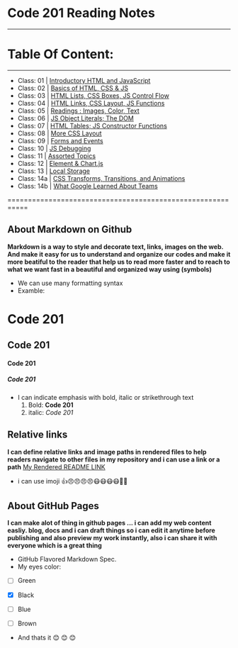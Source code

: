 # Code 201 Reading Notes
------------------------

# Table Of Content:
-------------------------
- Class: 01  | [Introductory HTML and JavaScript](https://omarxzain.github.io/reading-notes/class-01)
- Class: 02  | [  Basics of HTML, CSS & JS  ](https://omarxzain.github.io/reading-notes/class-02)
- Class: 03  | [HTML Lists, CSS Boxes, JS Control Flow](https://omarxzain.github.io/reading-notes/class-03)
- Class: 04  | [HTML Links, CSS Layout, JS Functions](https://omarxzain.github.io/reading-notes/class-04)
- Class: 05  | [Readings : Images, Color, Text](https://omarxzain.github.io/reading-notes/class-05)
- Class: 06  | [JS Object Literals; The DOM](https://omarxzain.github.io/reading-notes/class-06)
- Class: 07  | [HTML Tables; JS Constructor Functions](https://omarxzain.github.io/reading-notes/class-07)
- Class: 08  | [More CSS Layout](https://omarxzain.github.io/reading-notes/class-08)
- Class: 09  | [Forms and Events](https://omarxzain.github.io/reading-notes/class-09)
- Class: 10  | [JS Debugging](https://omarxzain.github.io/reading-notes/class-10)
- Class: 11  | [Assorted Topics](https://omarxzain.github.io/reading-notes/class-11)
- Class: 12  | [Element & Chart.js](https://omarxzain.github.io/reading-notes/class-12)
- Class: 13  | [Local Storage](https://omarxzain.github.io/reading-notes/class-13)
- Class: 14a  | [CSS Transforms, Transitions, and Animations](https://omarxzain.github.io/reading-notes/class-14a)
- Class: 14b  | [What Google Learned About Teams](https://omarxzain.github.io/reading-notes/class-14b)





===========================================================

## About Markdown on Github
**Markdown is a way to style and decorate text, links, images on the web.
And make it easy for us to understand and organize our codes and make it more beatiful to the reader that help us to read more faster and to reach to what we want fast in a beautiful and organized way using (symbols)**

- We can use many formatting syntax
- Examble:
# Code 201 
## Code 201
#### Code 201
##### Code 201

- I can indicate emphasis with bold, italic or strikethrough text
  1. Bold:  **Code 201**
  2. italic:  *Code 201*


## Relative links
__I can define relative links and image paths in rendered files to help readers navigate to other files in my repository
and i can use a link or a path__
[My Rendered README LINK](https://github.com/omarXzain/reading-notes/blob/master/README.md)

- i can use imoji
 :+1::angry::angry::angry::angry::mask::mask::mask::mask::new_moon_with_face::cherries:
 
 ## About GitHub Pages
 **I can make alot of thing in github pages ... i can add my web content easliy.  blog, docs and i can draft things so i can edit it anytime before publishing and also preview my work instantly, also i can share it with everyone which is a great thing**
 
 - GitHub Flavored Markdown Spec.
- My eyes color:
 - [ ] Green
- [x] Black
- [ ] Blue
- [ ] Brown




- And thats it :blush: :blush: :blush:
